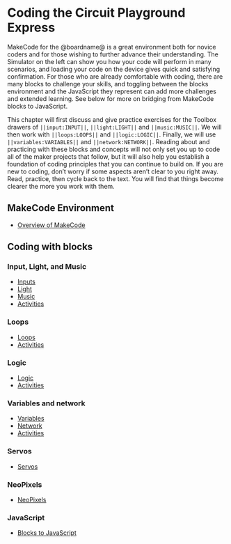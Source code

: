 # Coding the Circuit Playground Express

MakeCode for the @boardname@ is a great environment both for novice coders and for those wishing to further advance their understanding. The Simulator on the left can show you how your code will perform in many scenarios, and loading your code on the device gives quick and satisfying confirmation. For those who are already comfortable with coding, there are many blocks to challenge your skills, and toggling between the blocks environment and the JavaScript they represent can add more challenges and extended learning. See below for more on bridging from MakeCode blocks to JavaScript.

This chapter will first discuss and give practice exercises for the Toolbox drawers of `||input:INPUT||`, `||light:LIGHT||` and `||music:MUSIC||`. We will then work with `||loops:LOOPS||` and `||logic:LOGIC||`. Finally, we will use `||variables:VARIABLES||` and `||network:NETWORK||`. Reading about and practicing with these blocks and concepts will not only set you up to code all of the maker projects that follow, but it will also help you establish a foundation of coding principles that you can continue to build on. If you are new to coding, don’t worry if some aspects aren’t clear to you right away. Read, practice, then cycle back to the text. You will find that things become clearer the more you work with them.

## MakeCode Environment

* [Overview of MakeCode](/courses/maker/general/coding/environment)

## Coding with blocks

### Input, Light, and Music

* [Inputs](/courses/maker/general/coding/inputs)
* [Light](/courses/maker/general/coding/light)
* [Music](/courses/maker/general/coding/music)
* [Activities](/courses/maker/general/coding/activities-1)

### Loops

* [Loops](/courses/maker/general/coding/loops)
* [Activities](/courses/maker/general/coding/activities-2)

### Logic

* [Logic](/courses/maker/general/coding/logic)
* [Activities](/courses/maker/general/coding/activities-3)

### Variables and network

* [Variables](/courses/maker/general/coding/variables)
* [Network](/courses/maker/general/coding/network)
* [Activities](/courses/maker/general/coding/activities-4)

### Servos

* [Servos](/courses/maker/general/coding/servos)

### NeoPixels

* [NeoPixels](/courses/maker/general/coding/neopixels)

### JavaScript

* [Blocks to JavaScript](/courses/maker/general/coding/javascript)